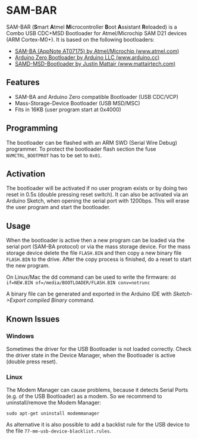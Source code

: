 # SAM-BAR
SAM-BAR (**S**mart **A**tmel **M**icrocontroller **B**oot **A**ssistant **R**eloaded) is a Combo USB CDC+MSD Bootloader for Atmel/Microchip SAM D21 devices (ARM Cortex-M0+).
It is based on the following bootloaders:
* [SAM-BA (AppNote AT07175) by Atmel/Microchip (www.atmel.com)](http://www.atmel.com/images/Atmel-42366-SAM-BA-Bootloader-for-SAM-D21_ApplicationNote_AT07175.zip)
* [Arduino Zero Bootloader by Arduino LLC (www.arduino.cc)](https://github.com/arduino/ArduinoCore-samd/tree/master/bootloaders/zero)
* [SAMD-MSD-Bootloader by Justin Mattair (www.mattairtech.com)](https://github.com/mattairtech/SAMD-MSD-Bootloader)


## Features
* SAM-BA and Arduino Zero compatible Bootloader (USB CDC/VCP)
* Mass-Storage-Device Bootloader (USB MSD/MSC)
* Fits in 16KB (user program start at 0x4000)


## Programming
The bootloader can be flashed with an ARM SWD (Serial Wire Debug) programmer.
To protect the bootloader flash section the fuse ```NVMCTRL_BOOTPROT``` has to be set to ```0x01```.


## Activation
The bootloader will be activated if no user program exists or by doing two reset in 0.5s (double pressing reset switch).
It can also be activated via an Arduino Sketch, when opening the serial port with 1200bps. This will erase the user program and start the bootloader.


## Usage
When the bootloader is active then a new program can be loaded via the serial port (SAM-BA protocol) or via the mass storage device.
For the mass storage device delete the file ```FLASH.BIN``` and then copy a new binary file ```FLASH.BIN``` to the drive.
After the copy process is finished, do a reset to start the new program.

On Linux/Mac the dd command can be used to write the firmware: ```dd if=NEW.BIN of=/media/BOOTLOADER/FLASH.BIN conv=notrunc```

A binary file can be generated and exported in the Arduino IDE with *Sketch->Export compiled Binary* command.


## Known Issues

### Windows
Sometimes the driver for the USB Bootloader is not loaded correctly.
Check the driver state in the Device Manager, when the Bootloader is active (double press reset).

### Linux
The Modem Manager can cause problems, because it detects Serial Ports (e.g. of the USB Bootloader) as a modem.
So we recommend to uninstall/remove the Modem Manager:
```
sudo apt-get uninstall modemmanager
```
As alternative it is also possible to add a backlist rule for the USB device to the file ```77-mm-usb-device-blacklist.rules```.
